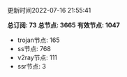 更新时间2022-07-16 21:55:41

**总订阅: 73**
**总节点: 3665**
**有效节点: 1047**
- trojan节点: 165
- ss节点: 768
- v2ray节点: 111
- ssr节点: 3
